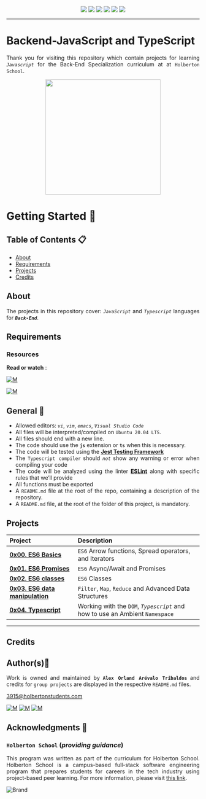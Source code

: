<p align="center">
<img src="https://img.shields.io/badge/LINUX-darkgreen.svg"/>
<img src="https://img.shields.io/badge/Shell-ligthgreen.svg"/>
<img src="https://img.shields.io/badge/Vim-green.svg"/>
<img src="https://img.shields.io/badge/JavaScript-yellow.svg"/>
<img src="https://img.shields.io/badge/TypeScript-blue.svg"/>
<img src="https://img.shields.io/badge/Markdown-black.svg"/><br>	
</p>

---

# Backend-JavaScript and TypeScript
<div style="text-align: justify">

Thank you for visiting this repository which contain projects for learning *`Javascript`*  for the Back-End Specialization curriculum at at `Holberton School`.

<p align="center">
  <img width="300"  
        src="https://www.horizont.com.hr/posao/backend-developer.gif"
  >
</p>

# Getting Started :running:	
<div style="text-align: justify">
	
## Table of Contents :clipboard:
* [About](#about)
* [Requirements](#requirements)
* [Projects](#projects)
* [Credits](#credits)

	
## About
The projects in this repository cover:
  *`JavaScript`* and *`Typescript`* languages for ***`Back-End`***.

## Requirements 

### Resources

**Read or watch** :

[![M](https://upload.wikimedia.org/wikipedia/commons/thumb/2/2f/Google_2015_logo.svg/80px-Google_2015_logo.svg.png)](https://www.google.com/search?q=backend+in++javascript&source=lmns&bih=929&biw=1920&hl=en&sa=X&ved=2ahUKEwjurIKd3Lr5AhW5xCkDHUDHA9IQ_AUoAHoECAEQAA)

[![M](https://upload.wikimedia.org/wikipedia/commons/thumb/e/e1/Logo_of_YouTube_%282015-2017%29.svg/70px-Logo_of_YouTube_%282015-2017%29.svg.png)](https://www.youtube.com/results?search_query=javascript+for+backend)

	
## General :page_with_curl:
<div style="text-align: justify">
	
- Allowed editors: *`vi`*, *`vim`*, *`emacs`*,  *` Visual Studio Code `*
- All files will be interpreted/compiled on `Ubuntu 20.04 LTS`.
- All files should end with a new line.
- The code should use the  **`js`**  extension or **`ts`** when this is necessary.
- The code will be tested using the **[Jest Testing Framework](https://intranet.hbtn.io/rltoken/-vHHhukhYFxZrd1G0uD3dw)**
- The `Typescript compiler` should *`not`* show any warning or error when compiling your code
- The code will be analyzed using the linter **[ESLint](https://intranet.hbtn.io/rltoken/SXR8c_xOD3tm6NcBkk09dQ)** 
 along with specific rules that we’ll provide
- All functions must be exported
- A `README.md` file at the root of the repo, containing a description of the repository.
- A `README.md` file, at the root of the folder of this project, is mandatory.

## Projects 

| Project | Description |
| :--- | :---|
| **[0x00. ES6 Basics](./0x00-ES6_basic)** | `ES6` Arrow functions, Spread operators, and Iterators |
| **[0x01. ES6 Promises](./0x01-ES6_promise)** | `ES6` Async/Await and Promises |
| **[0x02. ES6 classes](./0x02-ES6_classes)** | `ES6` Classes |
| **[0x03. ES6 data manipulation](./0x03-ES6_data_manipulation)** | `Filter`, `Map`, `Reduce` and Advanced Data Structures |
| **[0x04. Typescript](./0x04-TypeScript)** | Working with the `DOM`, *`Typescript`* and how to use an Ambient `Namespace` |
  
---
	
## Credits

## Author(s):blue_book:

Work is owned and maintained by 
	**`Alex Orland Arévalo Tribaldos`**  and credits for `group projects` are displayed in the respective `README.md` files.

<3915@holbertonstudents.com>
	
[![M](https://upload.wikimedia.org/wikipedia/commons/thumb/9/91/Octicons-mark-github.svg/25px-Octicons-mark-github.svg.png)](https://github.com/Alexoat76)
[![M](https://upload.wikimedia.org/wikipedia/fr/thumb/c/c8/Twitter_Bird.svg/25px-Twitter_Bird.svg.png)](https://twitter.com/aoarevalot)
[![M](https://upload.wikimedia.org/wikipedia/commons/thumb/c/ca/LinkedIn_logo_initials.png/25px-LinkedIn_logo_initials.png)](https://www.linkedin.com/in/Alexoat76/)


## Acknowledgments :mega: 

### **`Holberton School`** (*providing guidance*)
	
This program was written as part of the curriculum for Holberton School.
Holberton School is a campus-based full-stack software engineering program
that prepares students for careers in the tech industry using project-based
peer learning. For more information,  please visit [this link](https://www.holbertonschool.com/).

![Brand](https://assets.website-files.com/6105315644a26f77912a1ada/610540e8b4cd6969794fe673_Holberton_School_logo-04-04.svg)
